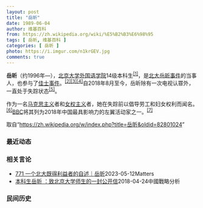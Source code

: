 ```yaml
---
layout: post
title: "岳昕"
date: 1989-06-04
author: 维基百科
from: https://zh.wikipedia.org/wiki/%E5%B2%B3%E6%98%95
tags: [ 岳昕, 维基百科 ]
categories: [ 岳昕 ]
photo: https://i.imgur.com/n1krGEV.jpg
comments: true
---
```

<div class="mw-content-ltr mw-parser-output" lang="zh" dir="ltr"><style data-mw-deduplicate="TemplateStyles:r83200661">.mw-parser-output .infobox-subbox{padding:0;border:none;margin:-3px;width:auto;min-width:100%;font-size:100%;clear:none;float:none;background-color:transparent}.mw-parser-output .infobox-3cols-child{margin:auto}.mw-parser-output .infobox .navbar{font-size:100%}body.skin-minerva .mw-parser-output .infobox-header,body.skin-minerva .mw-parser-output .infobox-subheader,body.skin-minerva .mw-parser-output .infobox-above,body.skin-minerva .mw-parser-output .infobox-title,body.skin-minerva .mw-parser-output .infobox-image,body.skin-minerva .mw-parser-output .infobox-full-data,body.skin-minerva .mw-parser-output .infobox-below{text-align:center}html.skin-theme-clientpref-night .mw-parser-output .infobox-full-data:not(.notheme)>div:not(.notheme)[style]{background:#1f1f23!important;color:#f8f9fa}@media(prefers-color-scheme:dark){html.skin-theme-clientpref-os .mw-parser-output .infobox-full-data:not(.notheme) div:not(.notheme){background:#1f1f23!important;color:#f8f9fa}}html.skin-theme-clientpref-night .mw-parser-output .infobox td div:not(.notheme)[style]{background:transparent!important;color:var(--color-base,#202122)}@media(prefers-color-scheme:dark){html.skin-theme-clientpref-os .mw-parser-output .infobox td div:not(.notheme)[style]{background:transparent!important;color:var(--color-base,#202122)}}html.skin-theme-clientpref-night .mw-parser-output .infobox td div.NavHead:not(.notheme)[style]{background:transparent!important}@media(prefers-color-scheme:dark){html.skin-theme-clientpref-os .mw-parser-output .infobox td div.NavHead:not(.notheme)[style]{background:transparent!important}}@media(min-width:640px){body.skin--responsive .mw-parser-output .infobox-table{display:table!important}body.skin--responsive .mw-parser-output .infobox-table>caption{display:table-caption!important}body.skin--responsive .mw-parser-output .infobox-table>tbody{display:table-row-group}body.skin--responsive .mw-parser-output .infobox-table tr{display:table-row!important}body.skin--responsive .mw-parser-output .infobox-table th,body.skin--responsive .mw-parser-output .infobox-table td{padding-left:inherit;padding-right:inherit}}</style>
<p><b>岳昕</b>（约1996年<span class="useeditintro" title="Template:BLP editintro">—</span>），<a href="/wiki/%E5%8C%97%E4%BA%AC%E5%A4%A7%E5%AD%A6%E5%A4%96%E5%9B%BD%E8%AF%AD%E5%AD%A6%E9%99%A2" title="北京大学外国语学院">北京大学外国语学院</a>14级本科生<sup id="cite_ref-a_1-0" class="reference"><a href="#cite_note-a-1">[1]</a></sup>，是<a href="/wiki/%E5%8C%97%E5%A4%A7%E5%B2%B3%E6%98%95%E4%BA%8B%E4%BB%B6" title="北大岳昕事件">北大岳昕事件</a>的当事人，也参与了<a href="/wiki/%E4%BD%B3%E5%A3%AB%E4%BA%8B%E4%BB%B6" title="佳士事件">佳士事件</a>。<sup id="cite_ref-nyt_2-0" class="reference"><a href="#cite_note-nyt-2">[2]</a></sup><sup id="cite_ref-3" class="reference"><a href="#cite_note-3">[3]</a></sup><sup id="cite_ref-凌紫塵0909_4-0" class="reference"><a href="#cite_note-凌紫塵0909-4">[4]</a></sup>自2018年8月至今，岳昕除有一次电视认罪外，一直处于失踪状态<sup id="cite_ref-5" class="reference"><a href="#cite_note-5">[5]</a></sup>。
</p><p>作为一名<a href="/wiki/%E9%A9%AC%E5%85%8B%E6%80%9D%E4%B8%BB%E4%B9%89" title="马克思主义">马克思主义</a>者和<a href="/wiki/%E5%A5%B3%E6%80%A7%E4%B8%BB%E7%BE%A9" title="女性主義">女权主义</a>者，她在失踪前以倡导劳工和妇女权利而闻名。<sup id="cite_ref-6" class="reference"><a href="#cite_note-6">[6]</a></sup><a href="/wiki/%E8%8B%B1%E5%9B%BD%E5%B9%BF%E6%92%AD%E5%85%AC%E5%8F%B8" title="英国广播公司">BBC</a>将其列为2018年中国最具影响力的左翼活动家之一。<sup id="cite_ref-7" class="reference"><a href="#cite_note-7">[7]</a></sup>
</p>
<meta property="mw:PageProp/toc">
</div><!--esi <esi:include src="/esitest-fa8a495983347898/content" /> --><noscript><img src="https://login.wikimedia.org/wiki/Special:CentralAutoLogin/start?type=1x1" alt="" width="1" height="1" style="border: none; position: absolute;"></noscript>
<div class="printfooter" data-nosnippet="">取自“<a dir="ltr" href="https://zh.wikipedia.org/w/index.php?title=岳昕&amp;oldid=82801024">https://zh.wikipedia.org/w/index.php?title=岳昕&amp;oldid=82801024</a>”</div><div id="recent-news"><h3>最近动态</h3><ul></ul></div><div id="open-opinion"><h3>相关言论</h3><ul><li><a href="https://nodebe4.github.io/opinion/2023-05-12/771-%E4%B8%80%E4%B8%AA%E5%8C%97%E5%A4%A7%E6%97%A2%E5%BE%97%E5%88%A9%E7%9B%8A%E8%80%85%E7%9A%84%E8%87%AA%E8%BF%B0-%E5%B2%B3%E6%98%95/" title="野兽爱智慧">771 一个北大既得利益者的自述｜岳昕</a><time>2023-05-12</time><a class="tag">Matters</a></li>
<li><a href="https://nodebe4.github.io/opinion/2018-04-24/%E6%9C%AC%E7%A7%91%E7%94%9F%E5%B2%B3%E6%98%95-%E8%87%B4%E5%8C%97%E4%BA%AC%E5%A4%A7%E5%AD%A6%E5%B8%88%E7%94%9F%E7%9A%84%E4%B8%80%E5%B0%81%E5%85%AC%E5%BC%80%E4%BF%A1/" title="">本科生岳昕 ：致北京大学师生的一封公开信</a><time>2018-04-24</time><a class="tag">中國戰略分析</a></li>
</ul></div><div id="mjls-record"><h3>民间历史</h3><ul></ul></div>